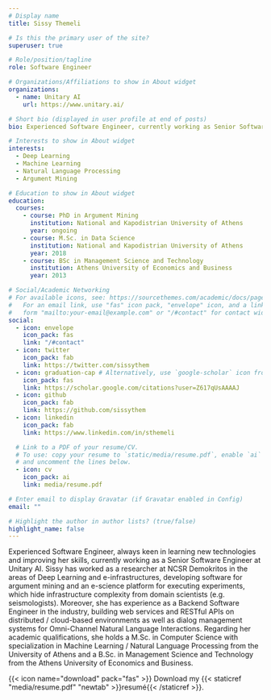```yaml
---
# Display name
title: Sissy Themeli

# Is this the primary user of the site?
superuser: true

# Role/position/tagline
role: Software Engineer

# Organizations/Affiliations to show in About widget
organizations:
  - name: Unitary AI
    url: https://www.unitary.ai/

# Short bio (displayed in user profile at end of posts)
bio: Experienced Software Engineer, currently working as Senior Software Engineer at Unitary AI.

# Interests to show in About widget
interests:
  - Deep Learning
  - Machine Learning
  - Natural Language Processing
  - Argument Mining

# Education to show in About widget
education:
  courses:
    - course: PhD in Argument Mining
      institution: National and Kapodistrian University of Athens
      year: ongoing
    - course: M.Sc. in Data Science
      institution: National and Kapodistrian University of Athens
      year: 2018
    - course: BSc in Management Science and Technology
      institution: Athens University of Economics and Business
      year: 2013

# Social/Academic Networking
# For available icons, see: https://sourcethemes.com/academic/docs/page-builder/#icons
#   For an email link, use "fas" icon pack, "envelope" icon, and a link in the
#   form "mailto:your-email@example.com" or "/#contact" for contact widget.
social:
  - icon: envelope
    icon_pack: fas
    link: "/#contact"
  - icon: twitter
    icon_pack: fab
    link: https://twitter.com/sissythem
  - icon: graduation-cap # Alternatively, use `google-scholar` icon from `ai` icon pack
    icon_pack: fas
    link: https://scholar.google.com/citations?user=Z617qUsAAAAJ
  - icon: github
    icon_pack: fab
    link: https://github.com/sissythem
  - icon: linkedin
    icon_pack: fab
    link: https://www.linkedin.com/in/sthemeli

  # Link to a PDF of your resume/CV.
  # To use: copy your resume to `static/media/resume.pdf`, enable `ai` icons in `params.toml`,
  # and uncomment the lines below.
  - icon: cv
    icon_pack: ai
    link: media/resume.pdf

# Enter email to display Gravatar (if Gravatar enabled in Config)
email: ""

# Highlight the author in author lists? (true/false)
highlight_name: false
---
```


Experienced Software Engineer, always keen in learning new technologies and improving her skills, currently working as a Senior Software Engineer at Unitary AI. Sissy has worked as a researcher at NCSR Demokritos in the areas of Deep Learning and e-infrastructures, developing software for argument mining and an e-science platform for executing experiments, which hide infrastructure complexity from domain scientists (e.g. seismologists). Moreover, she has experience as a Backend Software Engineer in the industry, building web services and RESTful APIs on distributed / cloud-based environments as well as dialog management systems for Omni-Channel Natural Language Interactions. Regarding her academic qualifications, she holds a M.Sc. in Computer Science with specialization in Machine Learning / Natural Language Processing from the University of Athens and a B.Sc. in Management Science and Technology from the Athens University of Economics and Business.

{{< icon name="download" pack="fas" >}} Download my {{< staticref "media/resume.pdf" "newtab" >}}resumé{{< /staticref >}}.
